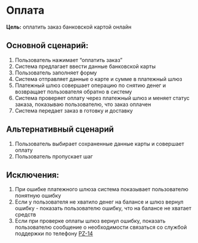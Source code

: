 # Оплата

**Цель:** оплатить заказ банковской картой онлайн

## Основной сценарий:

1. Пользователь нажимает “оплатить заказ”
2. Система предлагает ввести данные банковской карты
3. Пользователь заполняет форму
4. Система отправляет данные о карте и сумме в платежный шлюз
5. Платежный шлюз совершает операцию по снятию денег и возвращает пользователя обратно в систему
6. Система проверяет оплату через платежный шлюз и меняет статус заказа, показываю пользователю, что заказ оплачен
7. Система передает заказ в готовку и доставку

## Альтернативный сценарий

1. Пользователь выбирает сохраненные данные карты и совершает оплату
2. Пользователь пропускает шаг

## Исключения:

1. При ошибке платежного шлюза система показывает пользователю понятную ошибку
2. Если у пользователя не хватило денег на балансе и шлюз вернул ошибку - показать пользователю ошибку, что на балансе не хватает средств
3. Если при проверке оплаты шлюз вернул ошибку, показать пользователю сообщение о необходимости связаться со службой поддержки по телефону [PZ-14](https://skillfactory-sa-ikalinichenko.atlassian.net/browse/PZ-14)
